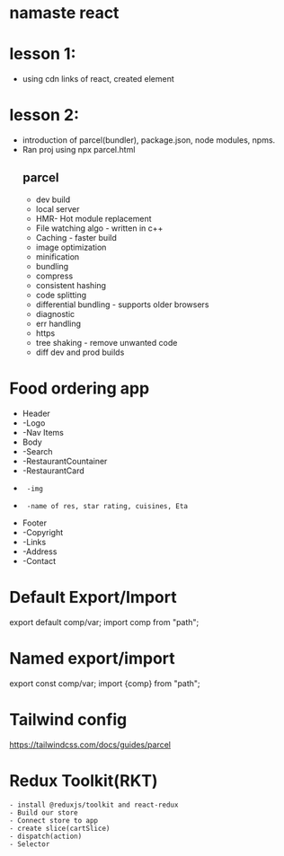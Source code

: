 # namaste react 
# lesson 1:
- using cdn links of react, created element
# lesson 2:
- introduction of parcel(bundler), package.json, node modules, npms.
- Ran proj using npx parcel.html
    ## parcel
    - dev build
    - local server
    - HMR- Hot module replacement
    - File watching algo - written in c++
    - Caching - faster build
    - image optimization
    - minification
    - bundling
    - compress
    - consistent hashing
    - code splitting
    - differential bundling - supports older browsers
    - diagnostic
    - err handling
    - https
    - tree shaking - remove unwanted code
    - diff dev and prod builds

# Food ordering app
 * Header
 *  -Logo
 *  -Nav Items
 * Body
 *  -Search
 *  -RestaurantCountainer
 *  -RestaurantCard
 *      -img
 *      -name of res, star rating, cuisines, Eta
 * Footer
 *  -Copyright
 *  -Links
 *  -Address
 *  -Contact


# Default Export/Import
export default comp/var;
import comp from "path";

# Named export/import
export const comp/var;
import {comp} from "path";

# Tailwind config
https://tailwindcss.com/docs/guides/parcel

# Redux Toolkit(RKT)
    - install @reduxjs/toolkit and react-redux
    - Build our store
    - Connect store to app
    - create slice(cartSlice)
    - dispatch(action)
    - Selector